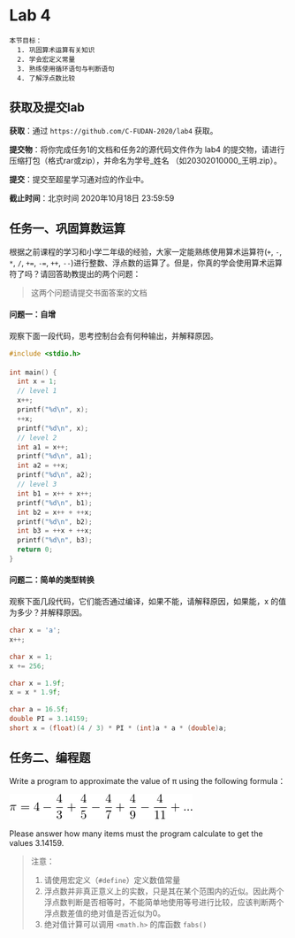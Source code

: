 # Lab 4

    本节目标：
      1. 巩固算术运算有关知识
      2. 学会宏定义常量
      3. 熟练使用循环语句与判断语句
      4. 了解浮点数比较

## 获取及提交lab

**获取**：通过 `https://github.com/C-FUDAN-2020/lab4` 获取。

**提交物**：将你完成任务1的文档和任务2的源代码文件作为 lab4 的提交物，请进行压缩打包（格式rar或zip），并命名为学号_姓名 （如20302010000_王明.zip）。

**提交**：提交至超星学习通对应的作业中。

**截止时间**：北京时间 2020年10月18日 23:59:59 

## 任务一、巩固算数运算

根据之前课程的学习和小学二年级的经验，大家一定能熟练使用算术运算符(`+`, `-`, `*`, `/`, `+=`, `-=`, `++`, `--`)进行整数、浮点数的运算了。但是，你真的学会使用算术运算符了吗？请回答助教提出的两个问题：

> 这两个问题请提交书面答案的文档

#### 问题一：自增

观察下面一段代码，思考控制台会有何种输出，并解释原因。

```c
#include <stdio.h>

int main() {
  int x = 1;
  // level 1
  x++;
  printf("%d\n", x);
  ++x;
  printf("%d\n", x);
  // level 2
  int a1 = x++;
  printf("%d\n", a1);
  int a2 = ++x;
  printf("%d\n", a2);
  // level 3
  int b1 = x++ + x++;
  printf("%d\n", b1);
  int b2 = x++ + ++x;
  printf("%d\n", b2);
  int b3 = ++x + ++x;
  printf("%d\n", b3);
  return 0; 
}
```

#### 问题二：简单的类型转换

观察下面几段代码，它们能否通过编译，如果不能，请解释原因，如果能，x 的值为多少？并解释原因。

```c
char x = 'a';
x++;
```

```c
char x = 1;
x += 256;
```

```c
char x = 1.9f;
x = x * 1.9f;
```

```c
char a = 16.5f;
double PI = 3.14159;
short x = (float)(4 / 3) * PI * (int)a * a * (double)a;
```

## 任务二、编程题

Write a program to approximate the value of π using the following formula：

<img src="https://github.com/C-FUDAN-2020/lab4/blob/main/formula.png">

Please answer how many items must the program calculate to get the values 3.14159.

> 注意：
> 1. 请使用宏定义（`#define`）定义数值常量
> 2. 浮点数并非真正意义上的实数，只是其在某个范围内的近似。因此两个浮点数判断是否相等时，不能简单地使用等号进行比较，应该判断两个浮点数差值的绝对值是否近似为0。
> 3. 绝对值计算可以调用 `<math.h>` 的库函数 `fabs()`
